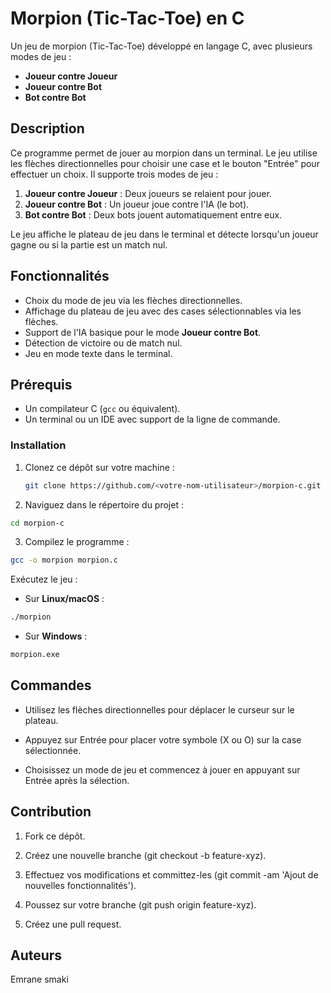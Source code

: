 # Morpion (Tic-Tac-Toe) en C

Un jeu de morpion (Tic-Tac-Toe) développé en langage C, avec plusieurs modes de jeu :
- **Joueur contre Joueur**
- **Joueur contre Bot**
- **Bot contre Bot**

## Description

Ce programme permet de jouer au morpion dans un terminal. Le jeu utilise les flèches directionnelles pour choisir une case et le bouton "Entrée" pour effectuer un choix. Il supporte trois modes de jeu :

1. **Joueur contre Joueur** : Deux joueurs se relaient pour jouer.
2. **Joueur contre Bot** : Un joueur joue contre l'IA (le bot).
3. **Bot contre Bot** : Deux bots jouent automatiquement entre eux.

Le jeu affiche le plateau de jeu dans le terminal et détecte lorsqu'un joueur gagne ou si la partie est un match nul.

## Fonctionnalités

- Choix du mode de jeu via les flèches directionnelles.
- Affichage du plateau de jeu avec des cases sélectionnables via les flèches.
- Support de l'IA basique pour le mode **Joueur contre Bot**.
- Détection de victoire ou de match nul.
- Jeu en mode texte dans le terminal.

## Prérequis

- Un compilateur C (`gcc` ou équivalent).
- Un terminal ou un IDE avec support de la ligne de commande.

### Installation

1. Clonez ce dépôt sur votre machine :

   ```bash
   git clone https://github.com/<votre-nom-utilisateur>/morpion-c.git
   ```

2. Naviguez dans le répertoire du projet :


 ```bash
cd morpion-c
```
3. Compilez le programme :

 ```bash
gcc -o morpion morpion.c
 ```
Exécutez le jeu :

- Sur **Linux/macOS** :

```bash
./morpion
```
- Sur **Windows** :

```bash
morpion.exe
```
## Commandes
- Utilisez les flèches directionnelles pour déplacer le curseur sur le plateau.

- Appuyez sur Entrée pour placer votre symbole (X ou O) sur la case sélectionnée.

- Choisissez un mode de jeu et commencez à jouer en appuyant sur Entrée après la sélection.

## Contribution
1. Fork ce dépôt.

2. Créez une nouvelle branche (git checkout -b feature-xyz).

3. Effectuez vos modifications et committez-les (git commit -am 'Ajout de nouvelles fonctionnalités').

4. Poussez sur votre branche (git push origin feature-xyz).

5. Créez une pull request.

## Auteurs
Emrane smaki
